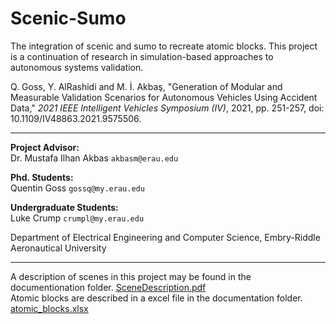 # Scenic-Sumo
The integration of scenic and sumo to recreate atomic blocks.
This project is a continuation of research in simulation-based approaches to autonomous systems validation.

Q. Goss, Y. AlRashidi and M. İ. Akbaş, "Generation of Modular and Measurable Validation Scenarios for Autonomous Vehicles Using Accident Data," <em>2021 IEEE Intelligent Vehicles Symposium (IV)</em>, 2021, pp. 251-257, doi: 10.1109/IV48863.2021.9575506.

---

**Project Advisor:**<br>
Dr. Mustafa Ilhan Akbas `akbasm@erau.edu`<br>

**Phd. Students:**<br>
Quentin Goss `gossq@my.erau.edu`<br>

**Undergraduate Students:**<br>
Luke Crump `crumpl@my.erau.edu`

Department of Electrical Engineering and Computer Science, Embry-Riddle Aeronautical University <br>

---

A description of scenes in this project may be found in the documentionation folder. <a href=https://github.com/AkbasLab/scenic-sumo/blob/main/Documentation/SceneDescription.pdf>SceneDescription.pdf</a><br>
Atomic blocks are described in a excel file in the documentation folder. <a href=https://github.com/AkbasLab/scenic-sumo/blob/main/Documentation/atomic_blocks.xlsx>atomic_blocks.xlsx</a>
